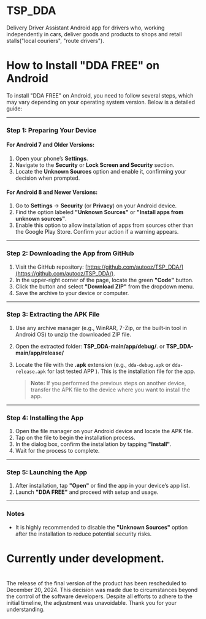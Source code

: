 # TSP_DDA
Delivery Driver Assistant Android app for drivers who, working independently in cars, deliver goods and products to shops and retail stalls("local couriers", "route drivers").


# How to Install "DDA FREE" on Android

To install "DDA FREE" on Android, you need to follow several steps, which may vary depending on your operating system version. Below is a detailed guide:

---

### Step 1: Preparing Your Device  

#### For Android 7 and Older Versions:
1. Open your phone’s **Settings**.
2. Navigate to the **Security** or **Lock Screen and Security** section.
3. Locate the **Unknown Sources** option and enable it, confirming your decision when prompted.

#### For Android 8 and Newer Versions:
1. Go to **Settings** → **Security** (or **Privacy**) on your Android device.
2. Find the option labeled **"Unknown Sources"** or **"Install apps from unknown sources"**.
3. Enable this option to allow installation of apps from sources other than the Google Play Store. Confirm your action if a warning appears.

---

### Step 2: Downloading the App from GitHub  
1. Visit the GitHub repository: [https://github.com/autooz/TSP_DDA/](https://github.com/autooz/TSP_DDA/).  
2. In the upper-right corner of the page, locate the green **"Code"** button.  
3. Click the button and select **"Download ZIP"** from the dropdown menu.  
4. Save the archive to your device or computer.

---

### Step 3: Extracting the APK File  
1. Use any archive manager (e.g., WinRAR, 7-Zip, or the built-in tool in Android OS) to unzip the downloaded ZIP file.  
2. Open the extracted folder: **TSP_DDA-main/app/debug/**. or **TSP_DDA-main/app/release/** 
3. Locate the file with the **.apk** extension (e.g., `dda-debug.apk` or  `dda-release.apk` for last tested APP ). This is the installation file for the app.  

   > **Note:** If you performed the previous steps on another device, transfer the APK file to the device where you want to install the app.

---

### Step 4: Installing the App  
1. Open the file manager on your Android device and locate the APK file.  
2. Tap on the file to begin the installation process.  
3. In the dialog box, confirm the installation by tapping **"Install"**.  
4. Wait for the process to complete.

---

### Step 5: Launching the App  
1. After installation, tap **"Open"** or find the app in your device’s app list.  
2. Launch **"DDA FREE"** and proceed with setup and usage.

---

### Notes  
- It is highly recommended to disable the **"Unknown Sources"** option after the installation to reduce potential security risks.





# Currently under development.  

#

The release of the final version of the product has been rescheduled to December 20, 2024. This decision was made due to circumstances beyond the control of the software developers. Despite all efforts to adhere to the initial timeline, the adjustment was unavoidable. Thank you for your understanding.